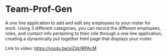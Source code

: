 # Team-Prof-Gen
A one line application to add and edit any employees to your roster for work. 
Using 3 different categories, you can record the different employees, roles, and contact info pertaining to their role through a one line application, creating a dynamically put together html page that displays your roster.  

Link to video: https://youtu.be/xiZdctRPAcM
